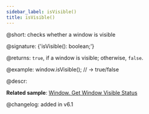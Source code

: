 ```yaml
---
sidebar_label: isVisible()
title: isVisible()
---          
```


@short: checks whether a window is visible

@signature: {'isVisible(): boolean;'}

@returns:
`true`, if a window is visible; otherwise, `false`.

@example:
window.isVisible(); // -> true/false

@descr:

**Related sample**: [Window. Get Window Visible Status](https://snippet.dhtmlx.com/woz5c09h)

@changelog: added in v6.1

[comment]: # (@related: window/usage.md#checking-visibility-of-window)
